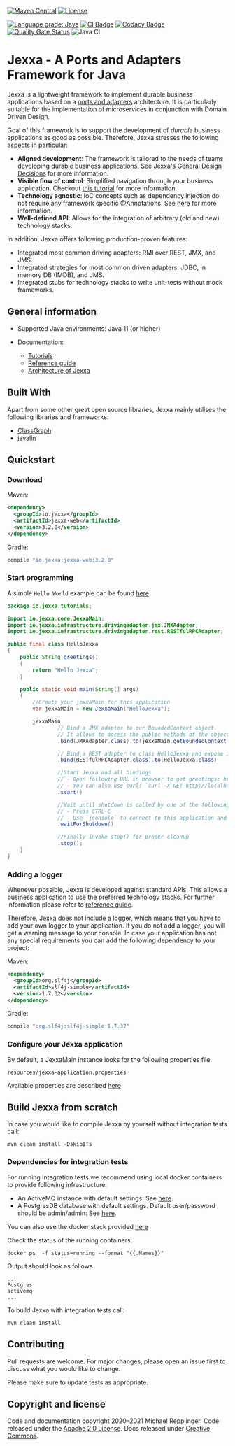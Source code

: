 [![Maven Central](https://img.shields.io/maven-central/v/io.jexxa/jexxa)](https://maven-badges.herokuapp.com/maven-central/io.jexxa/jexxa/) [![License](https://img.shields.io/badge/License-Apache%202.0-blue.svg)](https://opensource.org/licenses/Apache-2.0)

[![Language grade: Java](https://img.shields.io/lgtm/grade/java/g/repplix/Jexxa.svg?logo=lgtm&logoWidth=18)](https://lgtm.com/projects/g/repplix/Jexxa/context:java)
[![CI Badge](https://www.code-inspector.com/project/10009/score/svg)](https://frontend.code-inspector.com/public/project/10009/Jexxa/dashboard) [![Codacy Badge](https://api.codacy.com/project/badge/Grade/d5e41e143a3443a79b24b7b516ac5262)](https://app.codacy.com/manual/repplix/Jexxa?utm_source=github.com&utm_medium=referral&utm_content=repplix/Jexxa&utm_campaign=Badge_Grade_Dashboard)
[![Quality Gate Status](https://sonarcloud.io/api/project_badges/measure?project=io.jexxa%3Ajexxa&metric=alert_status)](https://sonarcloud.io/dashboard?id=io.jexxa%3Ajexxa)
 ![Java CI](https://github.com/repplix/Jexxa/workflows/Java%20CI/badge.svg)

# Jexxa - A Ports and Adapters Framework for Java

Jexxa is a lightweight framework to implement durable business applications based on a [ports and adapters](https://herbertograca.com/2017/11/16/explicit-architecture-01-ddd-hexagonal-onion-clean-cqrs-how-i-put-it-all-together/) architecture. It is particularly suitable for 
the implementation of microservices in conjunction with Domain Driven Design.

Goal of this framework is to support the development of _durable_ business applications as good as possible. Therefore, Jexxa stresses the following aspects in particular:

*   **Aligned development**: The framework is tailored to the needs of teams developing durable business applications. See [Jexxa's General Design Decisions](https://repplix.github.io/Jexxa/jexxa_architecture.html#_general_design_decisions) for more information. 
*   **Visible flow of control**: Simplified navigation through your business application. Checkout [this tutorial](tutorials/TimeService/README-FlowOfControl.md) for more information.      
*   **Technology agnostic**: IoC concepts such as dependency injection do not require any framework specific @Annotations. See [here](https://repplix.github.io/Jexxa/jexxa_architecture.html#_ioc_without_annotations) for more information.  
*   **Well-defined API**: Allows for the integration of arbitrary (old and new) technology stacks. 

In addition, Jexxa offers following production-proven features:    

*   Integrated most common driving adapters: RMI over REST, JMX, and JMS. 
*   Integrated strategies for most common driven adapters: JDBC, in memory DB (IMDB), and JMS. 
*   Integrated stubs for technology stacks to write unit-tests without mock frameworks.  

## General information

*   Supported Java environments: Java 11 (or higher)

*   Documentation: 
    *   [Tutorials](tutorials/README.md)
    *   [Reference guide](https://repplix.github.io/Jexxa/jexxa_reference.html)    
    *   [Architecture of Jexxa](https://repplix.github.io/Jexxa/jexxa_architecture.html)

## Built With

Apart from some other great open source libraries, Jexxa mainly utilises the following libraries and frameworks:

*   [ClassGraph](https://github.com/classgraph/classgraph)
*   [javalin](http://javalin.io/)

## Quickstart

### Download

Maven:
```xml
<dependency>
  <groupId>io.jexxa</groupId>
  <artifactId>jexxa-web</artifactId>
  <version>3.2.0</version>
</dependency> 
```

Gradle:

```groovy
compile "io.jexxa:jexxa-web:3.2.0"
``` 
 
### Start programming 

A simple ``Hello World`` example can be found [here](https://github.com/repplix/Jexxa/tree/master/tutorials/HelloJexxa):  

```java     
package io.jexxa.tutorials;

import io.jexxa.core.JexxaMain;
import io.jexxa.infrastructure.drivingadapter.jmx.JMXAdapter;
import io.jexxa.infrastructure.drivingadapter.rest.RESTfulRPCAdapter;

public final class HelloJexxa
{
    public String greetings()
    {
        return "Hello Jexxa";
    }

    public static void main(String[] args)
    {
        //Create your jexxaMain for this application
        var jexxaMain = new JexxaMain("HelloJexxa");

        jexxaMain
                // Bind a JMX adapter to our BoundedContext object.
                // It allows to access the public methods of the object via `jconsole`
                .bind(JMXAdapter.class).to(jexxaMain.getBoundedContext())

                // Bind a REST adapter to class HelloJexxa and expose its methods
                .bind(RESTfulRPCAdapter.class).to(HelloJexxa.class)

                //Start Jexxa and all bindings
                // - Open following URL in browser to get greetings: http://localhost:7500/HelloJexxa/greetings
                // - You can also use curl: `curl -X GET http://localhost:7500/HelloJexxa/greetings`
                .start()

                //Wait until shutdown is called by one of the following options:
                // - Press CTRL-C
                // - Use `jconsole` to connect to this application and invoke method shutdown
                .waitForShutdown()

                //Finally invoke stop() for proper cleanup
                .stop();
    }
}
```    

### Adding a logger
Whenever possible, Jexxa is developed against standard APIs. This allows a business application to use the preferred technology stacks. For further information please refer to [reference guide](https://repplix.github.io/Jexxa/jexxa_reference.html#_jexxa_modules).

Therefore, Jexxa does not include a logger, which means that you have to add your own logger to your application. If you do not add a logger, you will get a warning message to your console. In case your application has not any special requirements you can add the following dependency to your project:

Maven: 
```xml
<dependency>
  <groupId>org.slf4j</groupId>
  <artifactId>slf4j-simple</artifactId>
  <version>1.7.32</version>
</dependency>
```                                   

Gradle:
```groovy
compile "org.slf4j:slf4j-simple:1.7.32"
``` 

### Configure your Jexxa application  

By default, a JexxaMain instance looks for the following properties file

```maven
resources/jexxa-application.properties
```                                   

Available properties are described [here](https://github.com/repplix/Jexxa/blob/master/jexxa-web/src/test/resources/jexxa-application.properties)

## Build Jexxa from scratch

In case you would like to compile Jexxa by yourself without integration tests call: 

```maven
mvn clean install -DskipITs
```  

### Dependencies for integration tests 

For running integration tests we recommend using local docker containers to provide following infrastructure:

*   An ActiveMQ instance with default settings: See [here](https://hub.docker.com/r/rmohr/activemq/).   
*   A PostgresDB database with default settings. Default user/password should be admin/admin: See [here](https://hub.docker.com/_/postgres).   

You can also use the docker stack provided [here](https://github.com/repplix/Jexxa/blob/master/jexxa-core/src/test/resources/DeveloperStack.yaml) 
  
Check the status of the running containers:

```docker
docker ps  -f status=running --format "{{.Names}}" 
```    

Output should look as follows

```docker
...
Postgres
activemq
...
```
  
To build Jexxa with integration tests call: 

```maven
mvn clean install 
```  

## Contributing

Pull requests are welcome. For major changes, please open an issue first to discuss what you would like to change.

Please make sure to update tests as appropriate.

## Copyright and license

Code and documentation copyright 2020–2021 Michael Repplinger. Code released under the [Apache 2.0 License](LICENSE). Docs released under [Creative Commons](https://creativecommons.org/licenses/by/3.0/).